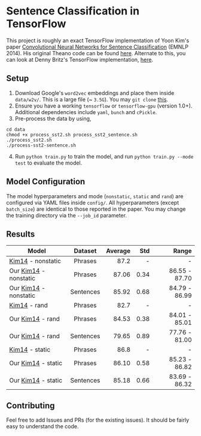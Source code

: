 # Sentence Classification in TensorFlow

This project is roughly an exact TensorFlow implementation of Yoon Kim's paper [Convolutional Neural Networks for Sentence Classification](https://arxiv.org/abs/1408.5882) (EMNLP 2014). His original Theano code can be found [here](https://github.com/yoonkim/CNN_sentence). Alternate to this, you can look at Denny Britz's TensorFlow implementation, [here](https://github.com/dennybritz/cnn-text-classification-tf).

## Setup

1. Download Google's `word2vec` embeddings and place them inside `data/w2v/`. This is a large file (~ `3.5G`). You may `git clone` [this](https://github.com/mmihaltz/word2vec-GoogleNews-vectors).
2. Ensure you have a working `tensorflow` or `tensorflow-gpu` (version 1.0+). Additional dependencies include `yaml`, `bunch` and `cPickle`.
3. Pre-process the data by using,
```
cd data
chmod +x process_sst2.sh process_sst2_sentence.sh
./process_sst2.sh
./process-sst2-sentence.sh
```
4. Run `python train.py` to train the model, and run `python train.py --mode test` to evaluate the model.

## Model Configuration
The model hyperparameters and mode (`nonstatic`, `static` and `rand`) are configured via YAML files inside `config/`. All hyperparameters (except `batch_size`) are identical to those reported in the paper. You may change the training directory via the `--job_id` parameter.

## Results

Model | Dataset | Average | Std | Range |
| ------------- |:-------------:| -----:| -----:| -----:|
[Kim14](https://arxiv.org/abs/1408.5882) - nonstatic | Phrases | 87.2 | - | - |
Our [Kim14](https://arxiv.org/abs/1408.5882) - nonstatic | Phrases | 87.06 | 0.34 | 86.55 - 87.70 |
Our [Kim14](https://arxiv.org/abs/1408.5882) - nonstatic | Sentences | 85.92 | 0.68 | 84.79 - 86.99 |
[Kim14](https://arxiv.org/abs/1408.5882) - rand | Phrases | 82.7 | - | - |
Our [Kim14](https://arxiv.org/abs/1408.5882) - rand | Phrases | 84.53 | 0.38 | 84.01 - 85.01 |
Our [Kim14](https://arxiv.org/abs/1408.5882) - rand | Sentences | 79.65 | 0.89 | 77.76 - 81.00 |
[Kim14](https://arxiv.org/abs/1408.5882) - static | Phrases | 86.8 | - | - |
Our [Kim14](https://arxiv.org/abs/1408.5882) - static | Phrases | 86.10 | 0.58 | 85.23 - 86.82 |
Our [Kim14](https://arxiv.org/abs/1408.5882) - static | Sentences | 85.18 | 0.66 | 83.69 - 86.32 |

## Contributing
Feel free to add Issues and PRs (for the existing issues). It should be fairly easy to understand the code.
